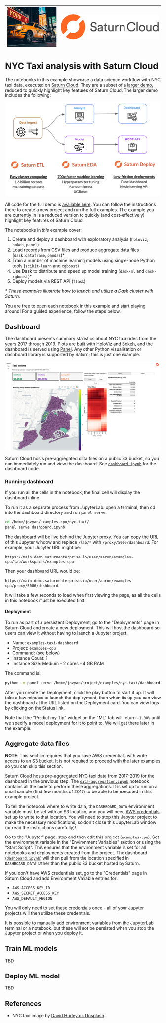 |<img src="img/taxi.png" width="200" /> | <img src="img/saturn.png" width="400" />|
| -- | -- |

# NYC Taxi analysis with Saturn Cloud

The notebooks in this example showcase a data science workflow with NYC taxi data, executed on [Saturn Cloud](https://www.saturncloud.io/). They are a subset of a [larger demo](https://youtu.be/SgXSIbB4Hik), reduced to quickly highlight key features of Saturn Cloud. The larger demo includes the following:

<img src="img/pipeline.png" width="800">

All code for the full demo is [available here](https://github.com/saturncloud/saturn-cloud-examples/tree/main/taxi_demo). You can follow the instructions there to create a new project and run the full examples. The example you are currently in is a reduced version to quickly (and cost-effectively) highlight key features of Saturn Cloud.

The notebooks in _this_ example cover:

1. Create and deploy a dashboard with exploratory analysis (`holoviz`, `bokeh`, `panel`)
1. Load records from CSV files and produce aggregate data files (`dask.dataframe`, `pandas`)*
1. Train a number of machine learning models using single-node Python tools (`scikit-learn` and `xgboost`)
1. Use Dask to distribute and speed up model training (`dask-ml` and `dask-xgboost`)*
1. Deploy models via REST API (`flask`)

_\* These examples illustrate how to launch and utilize a Dask cluster with Saturn._

You are free to open each notebook in this example and start playing around! For a guided experience, follow the steps below.

## Dashboard

The dashboard presents summary statistics about NYC taxi rides from the years 2017 through 2019. Plots are built with [HoloViz](https://holoviz.org/) and [Bokeh](https://bokeh.org/), and the dashboard is served using [Panel](https://panel.holoviz.org/). Any other Python visualization or dashboard library is supported by Saturn; this is just one example.

![dashboard](img/dashboard.png)

Saturn Cloud hosts pre-aggregated data files on a public S3 bucket, so you can immediately run and view the dashboard. See [`dashboard.ipynb`](dashboard.ipynb) for the dashboard code. 

### Running dashboard

If you run all the cells in the notebook, the final cell will display the dashboard inline.

To run it as a separate process from JupyterLab: open a terminal, then cd into the dashboard directory and run `panel serve`:

```bash
cd /home/jovyan/examples-cpu/nyc-taxi/
panel serve dashboard.ipynb
```

The dashboard will be live behind the Jupyter proxy. You can copy the URL of this Jupyter window and replace `/lab/*` with `/proxy/5006/dashboard`. For example, your Jupyter URL might be:

```
https://main.demo.saturnenterprise.io/user/aaron/examples-cpu/lab/workspaces/examples-cpu
```

Then your dashboard URL would be: 

```
https://main.demo.saturnenterprise.io/user/aaron/examples-cpu/proxy/5006/dashboard
```

It will take a few seconds to load when first viewing the page, as all the cells in this notebook must be executed first.

#### Deployment 

To run as part of a persistent Deployment, go to the "Deployments" page in Saturn Cloud and create a new deployment. This will host the dashboard so users can view it without having to launch a Jupyter project.

- Name: `examples-taxi-dashboard`
- Project: `examples-cpu`
- Command: (see below)
- Instance Count: 1
- Instance Size: Medium - 2 cores - 4 GB RAM

The command is:

```bash
python -m panel serve /home/jovyan/project/examples/nyc-taxi/dashboard.ipynb --port=8000 --address="0.0.0.0" --allow-websocket-origin="*"
```

After you create the Deployment, click the play button to start it up. It will take a few minutes to launch the deployment, then when its up you can view the dashboard at the URL listed on the Deployment card. You can view logs by clicking on the Status link.

Note that the "Predict my Tip" widget on the "ML" tab will return `-1.00%` until we specify a model deployment for it to point to. We will get there later in the example.

## Aggregate data files

**NOTE**: This section requires that you have AWS credentials with write access to an S3 bucket. It is not required to proceed with the later examples so you can skip this section.

Saturn Cloud hosts pre-aggregated NYC taxi data from 2017-2019 for the dashboard in the previous step. The [`data-aggregation.ipynb`](data-aggregation.ipynb) notebook contains all the code to perform these aggregations. It is set up to run on a small sample (first few months of 2017) to be able to be executed in this example project. 

To tell the notebook where to write data, the `DASHBOARD_DATA` environment variable must be set with an S3 location, and you will need [AWS credentials](https://www.saturncloud.io/docs/connecting/data/iam/) set up to write to that location. You will need to stop this Jupyter project to make the necessary modifications, so don't close this JupyterLab window (or read the instructions carefully)!

Go to the "Jupyter" page, stop and then edit this project (`examples-cpu`). Set the environment variable in the "Environment Variables" section or using the "Start Script". This ensures that the environment variable is set for all notebooks and deployments created from the project. The dashboard ([`dashboard.ipynb`](dashboard.ipynb)) will then pull from the location specified in `DASHBOARD_DATA` rather than the public S3 bucket hosted by Saturn.

If you don't have AWS credentials set, go to the "Credentials" page in Saturn Cloud and add Environment Variable entries for:

- `AWS_ACCESS_KEY_ID`
- `AWS_SECRET_ACCESS_KEY`
- `AWS_DEFAULT_REGION`

You will only need to set these credentials once - all of your Jupyter projects will then utilize these credentials. 

It is possible to manually add environment variables from the JupyterLab terminal or a notebook, but these will not be persisted when you stop the Jupyter project or when you deploy it.

## Train ML models

TBD

## Deploy ML model

TBD


## References

- NYC taxi image by [David Hurley on Unsplash](https://unsplash.com/photos/aPlUUmO4qr8).